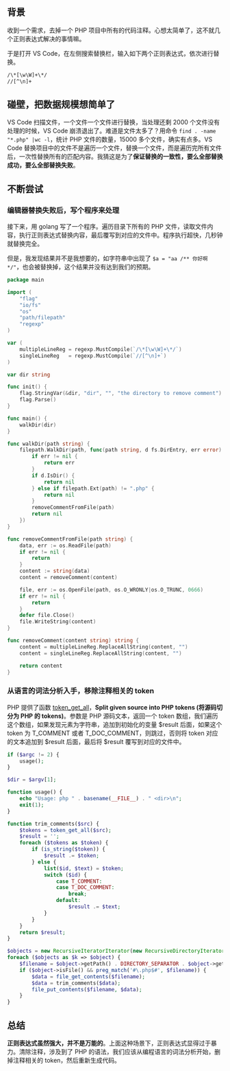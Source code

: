 
## 背景

收到一个需求，去掉一个 PHP 项目中所有的代码注释。心想太简单了，这不就几个正则表达式解决的事情嘛。

于是打开 VS Code，在左侧搜索替换栏，输入如下两个正则表达式，依次进行替换。

```bash
/\*[\w\W]+\*/
//[^\n]+
```

## 碰壁，把数据规模想简单了

VS Code 扫描文件，一个文件一个文件进行替换，当处理还剩 2000 个文件没有处理的时候，VS Code 崩溃退出了。难道是文件太多了？用命令 `find . -name "*.php" |wc -l`，统计 PHP 文件的数量，15000 多个文件，确实有点多。VS Code 替换项目中的文件不是遍历一个文件，替换一个文件，而是遍历完所有文件后，一次性替换所有的匹配内容。我猜这是为了<b>保证替换的一致性，要么全部替换成功，要么全部替换失败</b>。

## 不断尝试

### 编辑器替换失败后，写个程序来处理

接下来，用 golang 写了一个程序。遍历目录下所有的 PHP 文件，读取文件内容，执行正则表达式替换内容，最后覆写到对应的文件中。程序执行超快，几秒钟就替换完全。

但是，我发现结果并不是我想要的，如字符串中出现了 `$a = "aa /** 你好啊 */"`，也会被替换掉，这个结果并没有达到我们的预期。

```go
package main

import (
	"flag"
	"io/fs"
	"os"
	"path/filepath"
	"regexp"
)

var (
	multipleLineReg = regexp.MustCompile(`/\*[\w\W]+\*/`)
	singleLineReg   = regexp.MustCompile(`//[^\n]+`)
)

var dir string

func init() {
	flag.StringVar(&dir, "dir", "", "the directory to remove comment")
	flag.Parse()
}

func main() {
	walkDir(dir)
}

func walkDir(path string) {
	filepath.WalkDir(path, func(path string, d fs.DirEntry, err error) error {
		if err != nil {
			return err
		}
		if d.IsDir() {
			return nil
		} else if filepath.Ext(path) != ".php" {
			return nil
		}
		removeCommentFromFile(path)
		return nil
	})
}

func removeCommentFromFile(path string) {
	data, err := os.ReadFile(path)
	if err != nil {
		return
	}
	content := string(data)
	content = removeComment(content)

	file, err := os.OpenFile(path, os.O_WRONLY|os.O_TRUNC, 0666)
	if err != nil {
		return
	}
	defer file.Close()
	file.WriteString(content)
}

func removeComment(content string) string {
	content = multipleLineReg.ReplaceAllString(content, "")
	content = singleLineReg.ReplaceAllString(content, "")

	return content
}
```

### 从语言的词法分析入手，移除注释相关的 token

PHP 提供了函数 [token_get_all](https://www.php.net/manual/en/function.token-get-all.php)，<b>Split given source into PHP tokens (将源码切分为 PHP 的 tokens)</b>。参数是 PHP 源码文本，返回一个 token 数组，我们遍历这个数组，如果发现元素为字符串，追加到初始化的变量 $result 后面，如果这个 token 为 T_COMMENT 或者 T_DOC_COMMENT，则跳过，否则将 token 对应的文本追加到 $result 后面，最后将 $result 覆写到对应的文件中。

```php
if ($argc != 2) {
    usage();
}

$dir = $argv[1];

function usage() {
    echo "Usage: php " . basename(__FILE__) . " <dir>\n";
    exit(1);
}

function trim_comments($src) {
    $tokens = token_get_all($src);
    $result = '';
    foreach ($tokens as $token) {
        if (is_string($token)) {
            $result .= $token;
        } else {
            list($id, $text) = $token;
            switch ($id) {
                case T_COMMENT:
                case T_DOC_COMMENT:
                    break;
                default:
                    $result .= $text;
            }
        }
    }
    return $result;
}

$objects = new RecursiveIteratorIterator(new RecursiveDirectoryIterator($dir));
foreach ($objects as $k => $object) {
    $filename = $object->getPath() . DIRECTORY_SEPARATOR . $object->getFileName();
    if ($object->isFile() && preg_match('#\.php$#', $filename)) {
        $data = file_get_contents($filename);
        $data = trim_comments($data);
        file_put_contents($filename, $data);
    }
}
```

## 总结

<b>正则表达式虽然强大，并不是万能的</b>。上面这种场景下，正则表达式显得过于暴力。清除注释，涉及到了 PHP 的语法，我们应该从编程语言的词法分析开始，删掉注释相关的 token，然后重新生成代码。